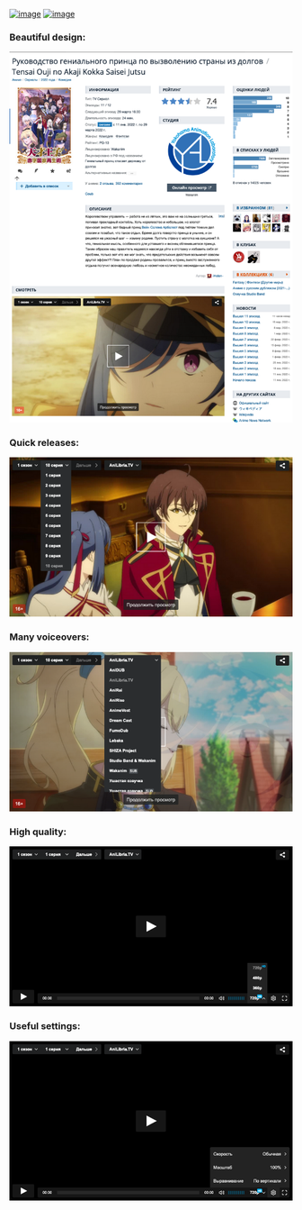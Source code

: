 [![image](https://img.shields.io/amo/v/shikiplayer?style=for-the-badge&color=orange)](https://addons.mozilla.org/en-US/firefox/addon/shikiplayer/)
[![image](https://img.shields.io/static/v1?label=SCRIPT&message=INSTALL&style=for-the-badge&color=yellow)](https://raw.github.com/qt-kaneko/Shikiplayer/main/manifest.user.js)

### Beautiful design:
![image](./assets/screenshots/1.png?raw=true)

### Quick releases:
![image](./assets/screenshots/2.png?raw=true)

### Many voiceovers:
![image](./assets/screenshots/3.png?raw=true)

### High quality:
![image](./assets/screenshots/4.png?raw=true)

### Useful settings:
![image](./assets/screenshots/5.png?raw=true)
